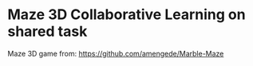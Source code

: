 # Maze 3D Collaborative Learning on shared task

Maze 3D game from: https://github.com/amengede/Marble-Maze

